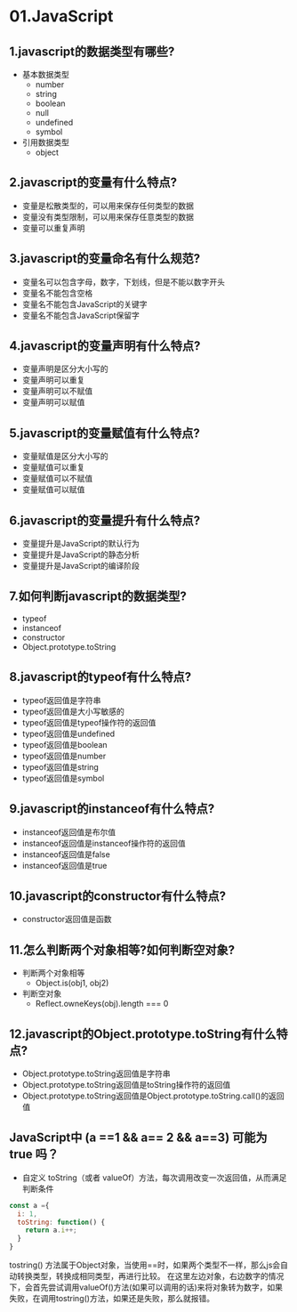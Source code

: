 # 01.JavaScript

## 1.javascript的数据类型有哪些?
- 基本数据类型
  - number
  - string
  - boolean
  - null
  - undefined
  - symbol
- 引用数据类型
  - object  
## 2.javascript的变量有什么特点?
- 变量是松散类型的，可以用来保存任何类型的数据
- 变量没有类型限制，可以用来保存任意类型的数据
- 变量可以重复声明
## 3.javascript的变量命名有什么规范?
- 变量名可以包含字母，数字，下划线，但是不能以数字开头  
- 变量名不能包含空格
- 变量名不能包含JavaScript的关键字
- 变量名不能包含JavaScript保留字
## 4.javascript的变量声明有什么特点?
- 变量声明是区分大小写的
- 变量声明可以重复
- 变量声明可以不赋值
- 变量声明可以赋值
## 5.javascript的变量赋值有什么特点?
- 变量赋值是区分大小写的
- 变量赋值可以重复
- 变量赋值可以不赋值
- 变量赋值可以赋值
## 6.javascript的变量提升有什么特点?
- 变量提升是JavaScript的默认行为
- 变量提升是JavaScript的静态分析
- 变量提升是JavaScript的编译阶段

## 7.如何判断javascript的数据类型?
- typeof
- instanceof
- constructor
- Object.prototype.toString
## 8.javascript的typeof有什么特点?
- typeof返回值是字符串
- typeof返回值是大小写敏感的
- typeof返回值是typeof操作符的返回值
- typeof返回值是undefined
- typeof返回值是boolean
- typeof返回值是number
- typeof返回值是string
- typeof返回值是symbol
## 9.javascript的instanceof有什么特点?
- instanceof返回值是布尔值
- instanceof返回值是instanceof操作符的返回值
- instanceof返回值是false
- instanceof返回值是true
## 10.javascript的constructor有什么特点?
- constructor返回值是函数

## 11.怎么判断两个对象相等?如何判断空对象?
- 判断两个对象相等
  - Object.is(obj1, obj2)
- 判断空对象
  - Reflect.owneKeys(obj).length === 0






## 12.javascript的Object.prototype.toString有什么特点?
- Object.prototype.toString返回值是字符串
- Object.prototype.toString返回值是toString操作符的返回值
- Object.prototype.toString返回值是Object.prototype.toString.call()的返回值




## JavaScript中 (a ==1 && a== 2 && a==3) 可能为 true 吗？

- 自定义 toString（或者 valueOf）方法，每次调用改变一次返回值，从而满足判断条件

```js
const a ={
  i: 1,
  toString: function() {
    return a.i++;
  }
}
```
tostring() 方法属于Object对象，当使用==时，如果两个类型不一样，那么js会自动转换类型，转换成相同类型，再进行比较。
在这里左边对象，右边数字的情况下，会首先尝试调用valueOf()方法(如果可以调用的话)来将对象转为数字，如果失败，在调用tostring()方法，如果还是失败，那么就报错。

